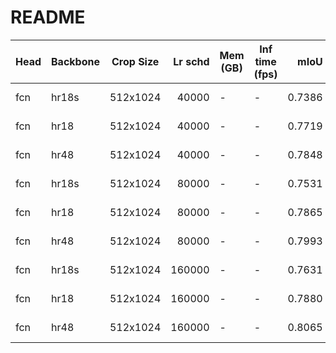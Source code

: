 # README
| Head | Backbone | Crop Size | Lr schd | Mem (GB) | Inf time (fps) |  mIoU  | mIoU(multi scale) |                                                                                                                                                                                          download                                                                                                                                                                                          |
|------|----------|-----------|--------:|----------|----------------|-------:|-------------------|--------------------------------------------------------------------------------------------------------------------------------------------------------------------------------------------------------------------------------------------------------------------------------------------------------------------------------------------------------------------------------------------|
| fcn  | hr18s    | 512x1024  |   40000 | -        | -              | 0.7386 | -                 | [model](https://open-mmlab.s3.ap-northeast-2.amazonaws.com/mmsegmentation/models/hrnet/fcn_hr18s_512x1024_40ki_cityscapes/fcn_hr18s_512x1024_40ki_cityscapes_20200601_014216-a3b6db6e.pth) &#124; [log](https://open-mmlab.s3.ap-northeast-2.amazonaws.com/mmsegmentation/models/hrnet/fcn_hr18s_512x1024_40ki_cityscapes/fcn_hr18s_512x1024_40ki_cityscapes-20200601_014216.log.json)     |
| fcn  | hr18     | 512x1024  |   40000 | -        | -              | 0.7719 | -                 | [model](https://open-mmlab.s3.ap-northeast-2.amazonaws.com/mmsegmentation/models/hrnet/fcn_hr18_512x1024_40ki_cityscapes/fcn_hr18_512x1024_40ki_cityscapes_20200601_014216-2dd00a03.pth) &#124; [log](https://open-mmlab.s3.ap-northeast-2.amazonaws.com/mmsegmentation/models/hrnet/fcn_hr18_512x1024_40ki_cityscapes/fcn_hr18_512x1024_40ki_cityscapes-20200601_014216.log.json)         |
| fcn  | hr48     | 512x1024  |   40000 | -        | -              | 0.7848 | -                 | [model](https://open-mmlab.s3.ap-northeast-2.amazonaws.com/mmsegmentation/models/hrnet/fcn_hr48_512x1024_40ki_cityscapes/fcn_hr48_512x1024_40ki_cityscapes_20200601_014240-68d39eee.pth) &#124; [log](https://open-mmlab.s3.ap-northeast-2.amazonaws.com/mmsegmentation/models/hrnet/fcn_hr48_512x1024_40ki_cityscapes/fcn_hr48_512x1024_40ki_cityscapes-20200601_014240.log.json)         |
| fcn  | hr18s    | 512x1024  |   80000 | -        | -              | 0.7531 | -                 | [model](https://open-mmlab.s3.ap-northeast-2.amazonaws.com/mmsegmentation/models/hrnet/fcn_hr18s_512x1024_80ki_cityscapes/fcn_hr18s_512x1024_80ki_cityscapes_20200601_202700-3632837b.pth) &#124; [log](https://open-mmlab.s3.ap-northeast-2.amazonaws.com/mmsegmentation/models/hrnet/fcn_hr18s_512x1024_80ki_cityscapes/fcn_hr18s_512x1024_80ki_cityscapes-20200601_202700.log.json)     |
| fcn  | hr18     | 512x1024  |   80000 | -        | -              | 0.7865 | -                 | [model](https://open-mmlab.s3.ap-northeast-2.amazonaws.com/mmsegmentation/models/hrnet/fcn_hr18_512x1024_80ki_cityscapes/fcn_hr18_512x1024_80ki_cityscapes_20200601_223255-d79c3325.pth) &#124; [log](https://open-mmlab.s3.ap-northeast-2.amazonaws.com/mmsegmentation/models/hrnet/fcn_hr18_512x1024_80ki_cityscapes/fcn_hr18_512x1024_80ki_cityscapes-20200601_223255.log.json)         |
| fcn  | hr48     | 512x1024  |   80000 | -        | -              | 0.7993 | -                 | [model](https://open-mmlab.s3.ap-northeast-2.amazonaws.com/mmsegmentation/models/hrnet/fcn_hr48_512x1024_80ki_cityscapes/fcn_hr48_512x1024_80ki_cityscapes_20200601_202606-2fa977e1.pth) &#124; [log](https://open-mmlab.s3.ap-northeast-2.amazonaws.com/mmsegmentation/models/hrnet/fcn_hr48_512x1024_80ki_cityscapes/fcn_hr48_512x1024_80ki_cityscapes-20200601_202606.log.json)         |
| fcn  | hr18s    | 512x1024  |  160000 | -        | -              | 0.7631 | -                 | [model](https://open-mmlab.s3.ap-northeast-2.amazonaws.com/mmsegmentation/models/hrnet/fcn_hr18s_512x1024_160ki_cityscapes/fcn_hr18s_512x1024_160ki_cityscapes_20200602_190901-29640916.pth) &#124; [log](https://open-mmlab.s3.ap-northeast-2.amazonaws.com/mmsegmentation/models/hrnet/fcn_hr18s_512x1024_160ki_cityscapes/fcn_hr18s_512x1024_160ki_cityscapes-20200602_190901.log.json) |
| fcn  | hr18     | 512x1024  |  160000 | -        | -              | 0.7880 | -                 | [model](https://open-mmlab.s3.ap-northeast-2.amazonaws.com/mmsegmentation/models/hrnet/fcn_hr18_512x1024_160ki_cityscapes/fcn_hr18_512x1024_160ki_cityscapes_20200602_190822-ce946470.pth) &#124; [log](https://open-mmlab.s3.ap-northeast-2.amazonaws.com/mmsegmentation/models/hrnet/fcn_hr18_512x1024_160ki_cityscapes/fcn_hr18_512x1024_160ki_cityscapes-20200602_190822.log.json)     |
| fcn  | hr48     | 512x1024  |  160000 | -        | -              | 0.8065 | -                 | [model](https://open-mmlab.s3.ap-northeast-2.amazonaws.com/mmsegmentation/models/hrnet/fcn_hr48_512x1024_160ki_cityscapes/fcn_hr48_512x1024_160ki_cityscapes_20200602_190946-783b2a11.pth) &#124; [log](https://open-mmlab.s3.ap-northeast-2.amazonaws.com/mmsegmentation/models/hrnet/fcn_hr48_512x1024_160ki_cityscapes/fcn_hr48_512x1024_160ki_cityscapes-20200602_190946.log.json)     |
